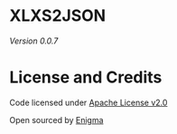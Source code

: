 # XLXS2JSON

_Version 0.0.7_


# License and Credits

Code licensed under [Apache License v2.0](http://www.apache.org/licenses/LICENSE-2.0)

Open sourced by [Enigma](https://enigma-marketing.co.uk)
